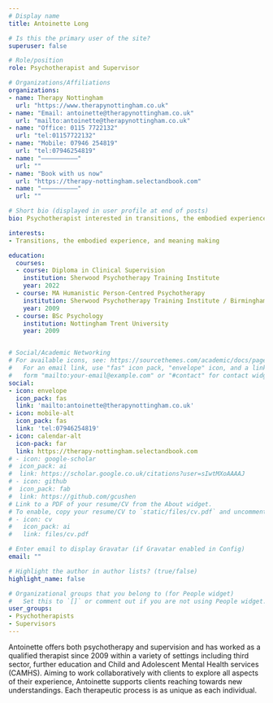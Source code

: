 ```yaml
---
# Display name
title: Antoinette Long

# Is this the primary user of the site?
superuser: false

# Role/position
role: Psychotherapist and Supervisor

# Organizations/Affiliations
organizations:
- name: Therapy Nottingham
  url: "https://www.therapynottingham.co.uk"
- name: "Email: antoinette@therapynottingham.co.uk"
  url: "mailto:antoinette@therapynottingham.co.uk"
- name: "Office: 0115 7722132"
  url: "tel:01157722132"
- name: "Mobile: 07946 254819"
  url: "tel:07946254819"
- name: "––––––––––"
  url: ""
- name: "Book with us now"
  url: "https://therapy-nottingham.selectandbook.com"
- name: "––––––––––"
  url: ""

# Short bio (displayed in user profile at end of posts)
bio: Psychotherapist interested in transitions, the embodied experience, and meaning making

interests:
- Transitions, the embodied experience, and meaning making

education:
  courses:
  - course: Diploma in Clinical Supervision
    institution: Sherwood Psychotherapy Training Institute
    year: 2022
  - course: MA Humanistic Person-Centred Psychotherapy
    institution: Sherwood Psychotherapy Training Institute / Birmingham University
    year: 2009
  - course: BSc Psychology
    institution: Nottingham Trent University
    year: 2009


# Social/Academic Networking
# For available icons, see: https://sourcethemes.com/academic/docs/page-builder/#icons
#   For an email link, use "fas" icon pack, "envelope" icon, and a link in the
#   form "mailto:your-email@example.com" or "#contact" for contact widget.
social:
- icon: envelope
  icon_pack: fas
  link: 'mailto:antoinette@therapynottingham.co.uk'
- icon: mobile-alt
  icon_pack: fas
  link: 'tel:07946254819'
- icon: calendar-alt
  icon-pack: far
  link: https://therapy-nottingham.selectandbook.com
# - icon: google-scholar
#  icon_pack: ai
#  link: https://scholar.google.co.uk/citations?user=sIwtMXoAAAAJ
# - icon: github
#  icon_pack: fab
#  link: https://github.com/gcushen
# Link to a PDF of your resume/CV from the About widget.
# To enable, copy your resume/CV to `static/files/cv.pdf` and uncomment the lines below.
# - icon: cv
#   icon_pack: ai
#   link: files/cv.pdf

# Enter email to display Gravatar (if Gravatar enabled in Config)
email: ""

# Highlight the author in author lists? (true/false)
highlight_name: false

# Organizational groups that you belong to (for People widget)
#   Set this to `[]` or comment out if you are not using People widget.
user_groups:
- Psychotherapists
- Supervisors
---
```


Antoinette offers both psychotherapy and supervision and has worked as a qualified therapist since 2009 within a variety of settings including third sector, further education and Child and Adolescent Mental Health services (CAMHS).
Aiming to work collaboratively with clients to explore all aspects of their experience, Antoinette supports clients reaching towards new understandings. Each therapeutic process is as unique as each individual.